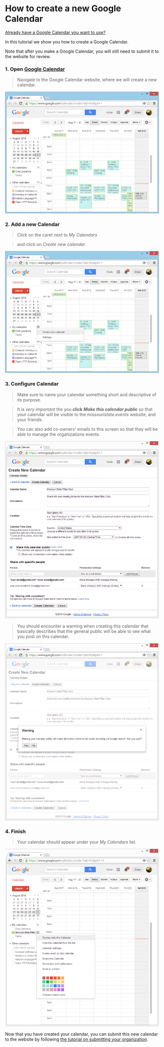 # How to create a new Google Calendar

[Already have a Google Calendar you want to use?](/pages/tutorials/submitting-your-google-calendar.md)

In this tutorial we show you how to create a Google Calendar.

Note that after you make a Google Calendar, you will still need to submit it to the website for review.

### 1. Open [Google Calendar](https://www.google.com/calendar)
> Navigate to the Google Calendar website, where we will create a new calendar.

![Google Calendar homescreen](/static/graphics/tutorial-create-calendar/google-calendar-homescreen-0.png)

### 2. Add a new Calendar
> Click on the caret next to *My Calendars*

> and click on *Create new calendar*

![Create new calendar screen dialog](/static/graphics/tutorial-create-calendar/google-calendar-homescreen-1-select-new-calendar.png)

### 3. Configure Calendar
> Make sure to name your calendar something short and descriptive of its purpose.

> It is *very important* the you **click** ***Make this calendar public*** so that your calendar will be visible to the *missouristate.events* website, and your friends.

> You can also add co-owners' emails to this screen so that they will be able to manage the organizations events.

![Create new calendar screen](/static/graphics/tutorial-create-calendar/google-calendar-create-calendar-2.png)

> You should encounter a warning when creating this calendar that basically describes that the general public will be able to see what you post on this calendar.

![Accept public warning](/static/graphics/tutorial-create-calendar/google-calendar-create-calendar-3-public-warning.png)

### 4. Finish
> Your calendar should appear under your *My Calendars* list.

![After creating calendar](/static/graphics/tutorial-create-calendar/google-calendar-create-calendar-4-created-calendar.png)

Now that you have created your calendar, you can submit this new calendar to the website by following [the tutorial on submitting your organization](/pages/tutorials/submitting-your-google-calendar.md).

